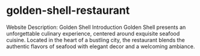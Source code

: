 # golden-shell-restaurant
Website Description: Golden Shell Introduction Golden Shell presents an unforgettable culinary experience, centered around exquisite seafood cuisine. Located in the heart of a bustling city, the restaurant blends the authentic flavors of seafood with elegant decor and a welcoming ambiance. 

